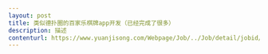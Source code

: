 ```yaml
---                
layout: post       
title: 类似德扑圈的百家乐棋牌app开发（已经完成了很多）           
description: 描述     
contenturl: https://www.yuanjisong.com/Webpage/Job/../Job/detail/jobid/101482      
---                 
```

